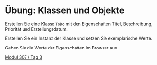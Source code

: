 # Übung: Klassen und Objekte

Erstellen Sie eine Klasse `ToDo` mit den Eigenschaften Titel, Beschreibung, Priorität und Erstellungsdatum.

Erstellen Sie ein Instanz der Klasse und setzen Sie exemplarische Werte.

Geben Sie die Werte der Eigenschaften im Browser aus.

 [Modul 307 / Tag 3](/ilv.307/03-modul-307)
<!--stackedit_data:
eyJoaXN0b3J5IjpbOTgxNzI2MDUzLDU1MzEyNzA0Nl19
-->